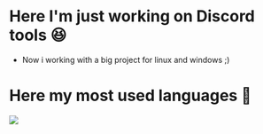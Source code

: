 # Here I'm just working on Discord tools 😆
- Now i working with a big project for linux and windows ;)


# Here my most used languages 🐍
<img align="center" src="https://github-readme-stats.designdeveloperr.vercel.app/api/top-langs/?username=terminaate&theme=tokyonight&hide_langs_below=1&layout=compact&langs_count=6">
